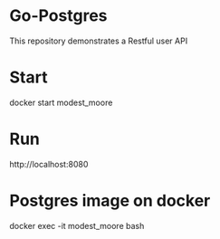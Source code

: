 # Go-Postgres
This repository demonstrates  a Restful user API 
# Start
docker start modest_moore
# Run
http://localhost:8080
# Postgres image on docker
docker exec -it modest_moore bash
